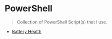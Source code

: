 # PowerShell

> Collection of PowerShell Script(s) that I use.

* [Battery Health](battery_health.ps1)
